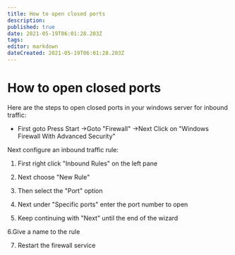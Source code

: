 ```yaml
---
title: How to open closed ports
description: 
published: true
date: 2021-05-19T06:01:28.203Z
tags: 
editor: markdown
dateCreated: 2021-05-19T06:01:28.203Z
---
```


# How to open closed ports
 

Here are the steps to open closed ports in your windows server for inbound traffic:

- First goto  Press Start ->Goto  "Firewall" ->Next  Click on "Windows Firewall With Advanced Security"

 

Next  configure an inbound traffic rule:

1. First right click "Inbound Rules" on the left pane

2. Next choose "New Rule"

3. Then select the  "Port" option

4. Next under "Specific ports" enter the port number to open

5. Keep continuing with  "Next" until the end of the wizard

6.Give a name to the rule

7. Restart the firewall service

 